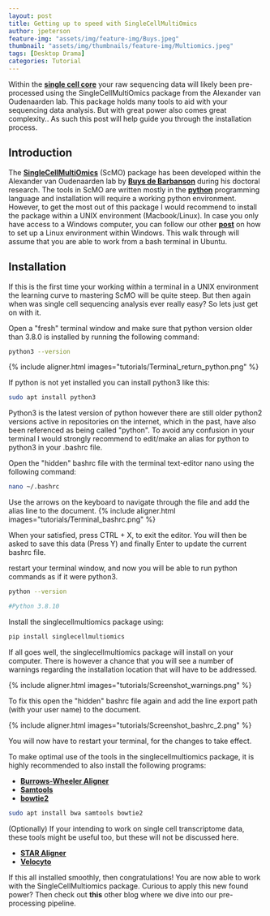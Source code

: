```yaml
---
layout: post
title: Getting up to speed with SingleCellMultiOmics  
author: jpeterson
feature-img: "assets/img/feature-img/Buys.jpeg"
thumbnail: "assets/img/thumbnails/feature-img/Multiomics.jpeg"
tags: [Desktop Drama]
categories: Tutorial
---
```


Within the [**single cell core**](https://www.singlecellcore.eu/) your raw sequencing data will likely been pre-processed using the SingleCellMultiOmics package from the Alexander van Oudenaarden lab. This package holds many tools to aid with your sequencing data analysis. But with great power also comes great complexity.. As such this post will help guide you through the installation process.

## Introduction

The [**SingleCellMultiOmics**](https://github.com/BuysDB/SingleCellMultiOmics/tree/master) (ScMO) package has been developed within the Alexander van Oudenaarden lab by [**Buys de Barbanson**](https://github.com/BuysDB) during his doctoral research. The tools in ScMO are written mostly in the [**python**](https://www.python.org/) programming language and installation will require a working python environment. However, to get the most out of this package I would recommend to install the package within a UNIX environment (Macbook/Linux). In case you only have access to a Windows computer, you can follow our other [**post**](https://j-ptrson.github.io/Single-Cell-Core/tutorial/2023/03/10/Linux-on-Windows.html) on how to set up a Linux environment within Windows. This walk through will assume that you are able to work from a bash terminal in Ubuntu.

## Installation

If this is the first time your working within a terminal in a UNIX environment the learning curve to mastering ScMO will be quite steep. But then again when was single cell sequencing analysis ever really easy? So lets just get on with it.

Open a "fresh" terminal window and make sure that python version older than 3.8.0 is installed by running the following command:

``` bash
python3 --version
```

{% include aligner.html images="tutorials/Terminal_return_python.png" %}

If python is not yet installed you can install python3 like this:

``` bash
sudo apt install python3
```

Python3 is the latest version of python however there are still older python2 versions active in repositories on the internet, which in the past, have also been referenced as being called "python". To avoid any confusion in your terminal I would strongly recommend to edit/make an alias for python to python3 in your .bashrc file.

Open the "hidden" bashrc file with the terminal text-editor nano using the following command:

``` bash
nano ~/.bashrc
```

Use the arrows on the keyboard to navigate through the file and add the alias line to the document.
{% include aligner.html images="tutorials/Terminal_bashrc.png" %}

When your satisfied, press CTRL + X, to exit the editor. You will then be asked to save this data (Press Y) and finally Enter to update the current bashrc file.

restart your terminal window, and now you will be able to run python commands as if it were python3.

``` bash
python --version

#Python 3.8.10
```

Install the singlecellmultiomics package using:

``` bash
pip install singlecellmultiomics
```

If all goes well, the singlecellmultiomics package will install on your computer. There is however a chance that you will see a number of warnings regarding the installation location that will have to be addressed.

{% include aligner.html images="tutorials/Screenshot_warnings.png" %}

To fix this open the "hidden" bashrc file again and add the line export path (with your user name) to the document.

{% include aligner.html images="tutorials/Screenshot_bashrc_2.png" %}

You will now have to restart your terminal, for the changes to take effect.

To make optimal use of the tools in the singlecellmultiomics package, it is highly recommended to also install the following programs:

-   [**Burrows-Wheeler Aligner**](https://bio-bwa.sourceforge.net/)
-   [**Samtools**](http://www.htslib.org/)
-   [**bowtie2**](https://bowtie-bio.sourceforge.net/bowtie2/index.shtml)

``` bash
sudo apt install bwa samtools bowtie2
```

(Optionally) If your intending to work on single cell transcriptome data, these tools might be useful too, but these will not be discussed here.

-   [**STAR Aligner**](http://alexdobin.github.io/STAR/)
-   [**Velocyto**](https://velocyto.org/velocyto.py/)

If this all installed smoothly, then congratulations! You are now able to work with the SingleCellMultiomics package. Curious to apply this new found power? Then check out **this** other blog where we dive into our pre-processing pipeline.
